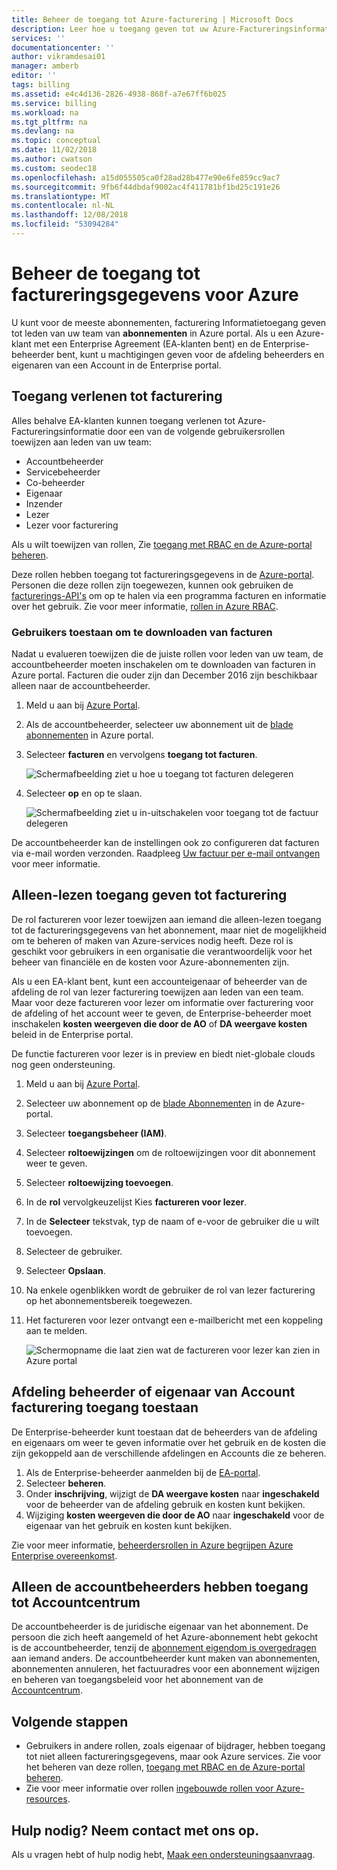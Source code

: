 ```yaml
---
title: Beheer de toegang tot Azure-facturering | Microsoft Docs
description: Leer hoe u toegang geven tot uw Azure-Factureringsinformatie voor leden van uw team.
services: ''
documentationcenter: ''
author: vikramdesai01
manager: amberb
editor: ''
tags: billing
ms.assetid: e4c4d136-2826-4938-868f-a7e67ff6b025
ms.service: billing
ms.workload: na
ms.tgt_pltfrm: na
ms.devlang: na
ms.topic: conceptual
ms.date: 11/02/2018
ms.author: cwatson
ms.custom: seodec18
ms.openlocfilehash: a15d055505ca0f28ad28b477e90e6fe859cc9ac7
ms.sourcegitcommit: 9fb6f44dbdaf9002ac4f411781bf1bd25c191e26
ms.translationtype: MT
ms.contentlocale: nl-NL
ms.lasthandoff: 12/08/2018
ms.locfileid: "53094284"
---
```

# <a name="manage-access-to-billing-information-for-azure"></a>Beheer de toegang tot factureringsgegevens voor Azure

U kunt voor de meeste abonnementen, facturering Informatietoegang geven tot leden van uw team van **abonnementen** in Azure portal. Als u een Azure-klant met een Enterprise Agreement (EA-klanten bent) en de Enterprise-beheerder bent, kunt u machtigingen geven voor de afdeling beheerders en eigenaren van een Account in de Enterprise portal.

## <a name="give-access-to-billing"></a>Toegang verlenen tot facturering

Alles behalve EA-klanten kunnen toegang verlenen tot Azure-Factureringsinformatie door een van de volgende gebruikersrollen toewijzen aan leden van uw team:

- Accountbeheerder
- Servicebeheerder
- Co-beheerder
- Eigenaar
- Inzender
- Lezer
- Lezer voor facturering

Als u wilt toewijzen van rollen, Zie [toegang met RBAC en de Azure-portal beheren](../role-based-access-control/role-assignments-portal.md).

Deze rollen hebben toegang tot factureringsgegevens in de [Azure-portal](https://portal.azure.com/). Personen die deze rollen zijn toegewezen, kunnen ook gebruiken de [facturerings-API's](billing-usage-rate-card-overview.md) om op te halen via een programma facturen en informatie over het gebruik. Zie voor meer informatie, [rollen in Azure RBAC](../role-based-access-control/built-in-roles.md).

### <a name="opt-in"></a> Gebruikers toestaan om te downloaden van facturen

Nadat u evalueren toewijzen die de juiste rollen voor leden van uw team, de accountbeheerder moeten inschakelen om te downloaden van facturen in Azure portal. Facturen die ouder zijn dan December 2016 zijn beschikbaar alleen naar de accountbeheerder.

1. Meld u aan bij [Azure Portal](https://portal.azure.com/).
1. Als de accountbeheerder, selecteer uw abonnement uit de [blade abonnementen](https://portal.azure.com/#blade/Microsoft_Azure_Billing/SubscriptionsBlade) in Azure portal.

1. Selecteer **facturen** en vervolgens **toegang tot facturen**.

    ![Schermafbeelding ziet u hoe u toegang tot facturen delegeren](./media/billing-manage-access/AA-optin.png)

1. Selecteer **op** en op te slaan.

    ![Schermafbeelding ziet u in-uitschakelen voor toegang tot de factuur delegeren](./media/billing-manage-access/AA-optinAllow.png)

De accountbeheerder kan de instellingen ook zo configureren dat facturen via e-mail worden verzonden. Raadpleeg [Uw factuur per e-mail ontvangen](billing-download-azure-invoice-daily-usage-date.md) voor meer informatie.

## <a name="give-read-only-access-to-billing"></a>Alleen-lezen toegang geven tot facturering

De rol factureren voor lezer toewijzen aan iemand die alleen-lezen toegang tot de factureringsgegevens van het abonnement, maar niet de mogelijkheid om te beheren of maken van Azure-services nodig heeft. Deze rol is geschikt voor gebruikers in een organisatie die verantwoordelijk voor het beheer van financiële en de kosten voor Azure-abonnementen zijn.

Als u een EA-klant bent, kunt een accounteigenaar of beheerder van de afdeling de rol van lezer facturering toewijzen aan leden van een team. Maar voor deze factureren voor lezer om informatie over facturering voor de afdeling of het account weer te geven, de Enterprise-beheerder moet inschakelen **kosten weergeven die door de AO** of **DA weergave kosten** beleid in de Enterprise portal.

De functie factureren voor lezer is in preview en biedt niet-globale clouds nog geen ondersteuning.

1. Meld u aan bij [Azure Portal](https://portal.azure.com/).
1. Selecteer uw abonnement op de [blade Abonnementen](https://portal.azure.com/#blade/Microsoft_Azure_Billing/SubscriptionsBlade) in de Azure-portal.

1. Selecteer **toegangsbeheer (IAM)**.
1. Selecteer **roltoewijzingen** om de roltoewijzingen voor dit abonnement weer te geven.
1. Selecteer **roltoewijzing toevoegen**.
1. In de **rol** vervolgkeuzelijst Kies **factureren voor lezer**.
1. In de **Selecteer** tekstvak, typ de naam of e-voor de gebruiker die u wilt toevoegen.
1. Selecteer de gebruiker.
1. Selecteer **Opslaan**.
1. Na enkele ogenblikken wordt de gebruiker de rol van lezer facturering op het abonnementsbereik toegewezen.
1. Het factureren voor lezer ontvangt een e-mailbericht met een koppeling aan te melden.

    ![Schermopname die laat zien wat de factureren voor lezer kan zien in Azure portal](./media/billing-manage-access/billing-reader-view.png)

## <a name="allow-department-administrator-or-account-owner-billing-access"></a>Afdeling beheerder of eigenaar van Account facturering toegang toestaan

De Enterprise-beheerder kunt toestaan dat de beheerders van de afdeling en eigenaars om weer te geven informatie over het gebruik en de kosten die zijn gekoppeld aan de verschillende afdelingen en Accounts die ze beheren.

1. Als de Enterprise-beheerder aanmelden bij de [EA-portal](https://ea.azure.com/).
1. Selecteer **beheren**.
1. Onder **inschrijving**, wijzigt de **DA weergave kosten** naar **ingeschakeld** voor de beheerder van de afdeling gebruik en kosten kunt bekijken.
1. Wijziging **kosten weergeven die door de AO** naar **ingeschakeld** voor de eigenaar van het gebruik en kosten kunt bekijken.


Zie voor meer informatie, [beheerdersrollen in Azure begrijpen Azure Enterprise overeenkomst](billing-understand-ea-roles.md).

## <a name="only-account-admins-can-access-account-center"></a>Alleen de accountbeheerders hebben toegang tot Accountcentrum

De accountbeheerder is de juridische eigenaar van het abonnement. De persoon die zich heeft aangemeld of het Azure-abonnement hebt gekocht is de accountbeheerder, tenzij de [abonnement eigendom is overgedragen](billing-subscription-transfer.md) aan iemand anders. De accountbeheerder kunt maken van abonnementen, abonnementen annuleren, het factuuradres voor een abonnement wijzigen en beheren van toegangsbeleid voor het abonnement van de [Accountcentrum](https://account.azure.com/Subscriptions).

## <a name="next-steps"></a>Volgende stappen

- Gebruikers in andere rollen, zoals eigenaar of bijdrager, hebben toegang tot niet alleen factureringsgegevens, maar ook Azure services. Zie voor het beheren van deze rollen, [toegang met RBAC en de Azure-portal beheren](../role-based-access-control/role-assignments-portal.md).
- Zie voor meer informatie over rollen [ingebouwde rollen voor Azure-resources](../role-based-access-control/built-in-roles.md).

## <a name="need-help-contact-us"></a>Hulp nodig? Neem contact met ons op.

Als u vragen hebt of hulp nodig hebt, [Maak een ondersteuningsaanvraag](https://portal.azure.com/#blade/Microsoft_Azure_Support/HelpAndSupportBlade/newsupportrequest).
